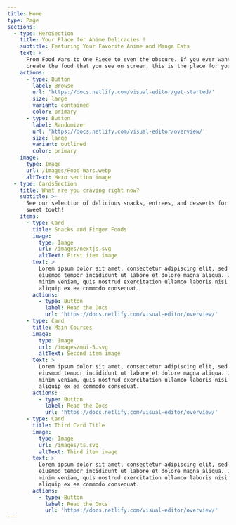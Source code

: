 ```yaml
---
title: Home
type: Page
sections:
  - type: HeroSection
    title: Your Place for Anime Delicacies !
    subtitle: Featuring Your Favorite Anime and Manga Eats
    text: >
      From Food Wars to One Piece to even the obscure. If you ever wanted to
      create the food that you see on screen, this is the place for you!
    actions:
      - type: Button
        label: Browse
        url: 'https://docs.netlify.com/visual-editor/get-started/'
        size: large
        variant: contained
        color: primary
      - type: Button
        label: Randomizer
        url: 'https://docs.netlify.com/visual-editor/overview/'
        size: large
        variant: outlined
        color: primary
    image:
      type: Image
      url: /images/Food-Wars.webp
      altText: Hero section image
  - type: CardsSection
    title: What are you craving right now?
    subtitle: >-
      See our selection of delicious snacks, entrees, and desserts for your
      sweet tooth!
    items:
      - type: Card
        title: Snacks and Finger Foods
        image:
          type: Image
          url: /images/nextjs.svg
          altText: First item image
        text: >
          Lorem ipsum dolor sit amet, consectetur adipiscing elit, sed do
          eiusmod tempor incididunt ut labore et dolore magna aliqua. Ut enim ad
          minim veniam, quis nostrud exercitation ullamco laboris nisi ut
          aliquip ex ea commodo consequat.
        actions:
          - type: Button
            label: Read the Docs
            url: 'https://docs.netlify.com/visual-editor/overview/'
      - type: Card
        title: Main Courses
        image:
          type: Image
          url: /images/mui-5.svg
          altText: Second item image
        text: >
          Lorem ipsum dolor sit amet, consectetur adipiscing elit, sed do
          eiusmod tempor incididunt ut labore et dolore magna aliqua. Ut enim ad
          minim veniam, quis nostrud exercitation ullamco laboris nisi ut
          aliquip ex ea commodo consequat.
        actions:
          - type: Button
            label: Read the Docs
            url: 'https://docs.netlify.com/visual-editor/overview/'
      - type: Card
        title: Third Card Title
        image:
          type: Image
          url: /images/ts.svg
          altText: Third item image
        text: >
          Lorem ipsum dolor sit amet, consectetur adipiscing elit, sed do
          eiusmod tempor incididunt ut labore et dolore magna aliqua. Ut enim ad
          minim veniam, quis nostrud exercitation ullamco laboris nisi ut
          aliquip ex ea commodo consequat.
        actions:
          - type: Button
            label: Read the Docs
            url: 'https://docs.netlify.com/visual-editor/overview/'
---
```

